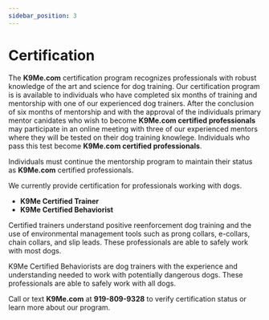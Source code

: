 ```yaml
---
sidebar_position: 3
---
```

# Certification
The **K9Me.com** certification program recognizes professionals with robust
knowledge of the art and science for dog training. Our certification program is
is available to individuals who have completed six months of training and
mentorship with one of our experienced dog trainers. After the conclusion of
six months of mentorship and with the approval of the individuals primary
mentor canidates who wish to become **K9Me.com certified professionals** may
participate in an online meeting with three of our experienced mentors where
they will be tested on their dog training knowlege. Individuals who pass this
test become **K9Me.com certified professionals**.

Individuals must continue the mentorship program to maintain their status as
**K9Me.com** certified professionals.

We currently provide certification for professionals working with dogs.

- **K9Me Certified Trainer**
- **K9Me Certified Behaviorist**

Certified trainers understand positive reenforcement dog training and the use of environmental management tools such as prong collars, e-collars, chain collars, and slip leads. These professionals are able to safely work with most dogs.

K9Me Certified Behaviorists are dog trainers with the experience and understanding needed to work with potentially dangerous dogs. These professionals are able to safely work with all dogs.

Call or text **K9Me.com** at **919-809-9328** to verify certification status or
learn more about our program.
